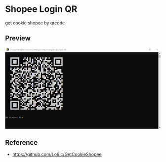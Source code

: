 # Shopee Login QR
get cookie shopee by qrcode

## Preview
![alt Preview](https://github.com/irfanykywz-python-project/shopee-qr-login/blob/main/preview.png?raw=true)

## Reference
- https://github.com/Lo9ic/GetCookieShopee